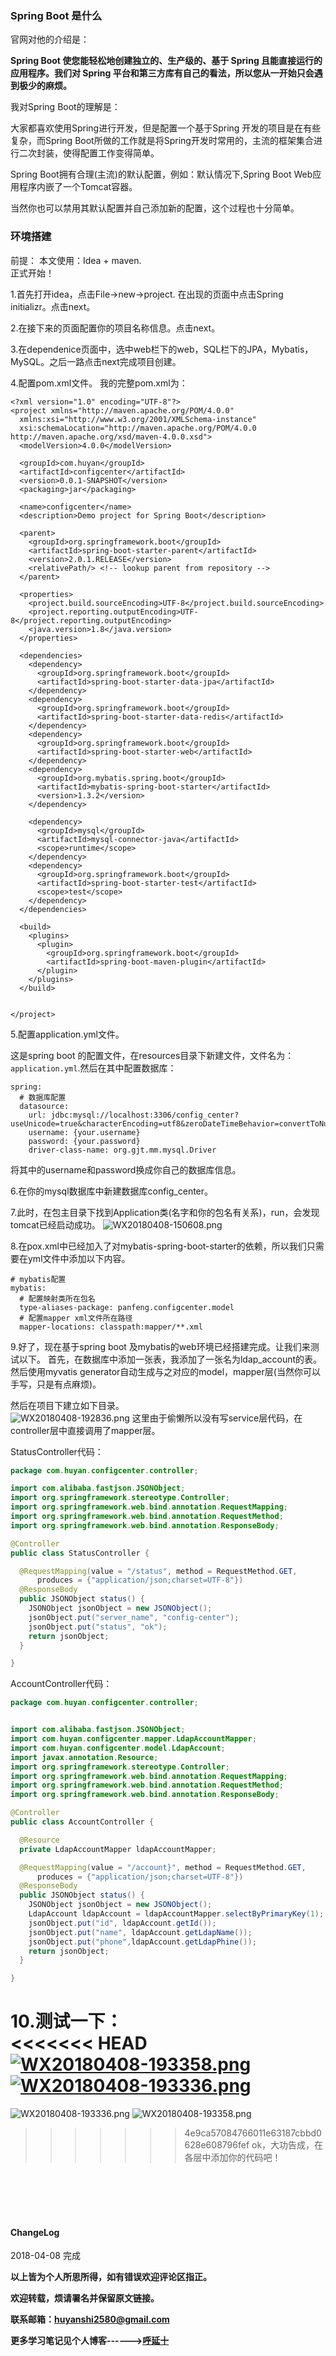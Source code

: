 ### Spring Boot 是什么
官网对他的介绍是：  

**Spring Boot 使您能轻松地创建独立的、生产级的、基于 Spring 且能直接运行的应用程序。我们对 Spring 平台和第三方库有自己的看法，所以您从一开始只会遇到极少的麻烦。**



我对Spring Boot的理解是：  

大家都喜欢使用Spring进行开发，但是配置一个基于Spring 开发的项目是在有些复杂，而Spring Boot所做的工作就是将Spring开发时常用的，主流的框架集合进行二次封装，使得配置工作变得简单。

Spring Boot拥有合理(主流)的默认配置，例如：默认情况下,Spring Boot Web应用程序内嵌了一个Tomcat容器。  

当然你也可以禁用其默认配置并自己添加新的配置，这个过程也十分简单。  

### 环境搭建
前提：
本文使用：Idea + maven.  
正式开始！

1.首先打开idea，点击File->new->project.
在出现的页面中点击Spring initializr。点击next。

2.在接下来的页面配置你的项目名称信息。点击next。

3.在dependenice页面中，选中web栏下的web，SQL栏下的JPA，Mybatis，MySQL。之后一路点击next完成项目创建。

4.配置pom.xml文件。
我的完整pom.xml为：

```
<?xml version="1.0" encoding="UTF-8"?>
<project xmlns="http://maven.apache.org/POM/4.0.0"
  xmlns:xsi="http://www.w3.org/2001/XMLSchema-instance"
  xsi:schemaLocation="http://maven.apache.org/POM/4.0.0 http://maven.apache.org/xsd/maven-4.0.0.xsd">
  <modelVersion>4.0.0</modelVersion>

  <groupId>com.huyan</groupId>
  <artifactId>configcenter</artifactId>
  <version>0.0.1-SNAPSHOT</version>
  <packaging>jar</packaging>

  <name>configcenter</name>
  <description>Demo project for Spring Boot</description>

  <parent>
    <groupId>org.springframework.boot</groupId>
    <artifactId>spring-boot-starter-parent</artifactId>
    <version>2.0.1.RELEASE</version>
    <relativePath/> <!-- lookup parent from repository -->
  </parent>

  <properties>
    <project.build.sourceEncoding>UTF-8</project.build.sourceEncoding>
    <project.reporting.outputEncoding>UTF-8</project.reporting.outputEncoding>
    <java.version>1.8</java.version>
  </properties>

  <dependencies>
    <dependency>
      <groupId>org.springframework.boot</groupId>
      <artifactId>spring-boot-starter-data-jpa</artifactId>
    </dependency>
    <dependency>
      <groupId>org.springframework.boot</groupId>
      <artifactId>spring-boot-starter-data-redis</artifactId>
    </dependency>
    <dependency>
      <groupId>org.springframework.boot</groupId>
      <artifactId>spring-boot-starter-web</artifactId>
    </dependency>
    <dependency>
      <groupId>org.mybatis.spring.boot</groupId>
      <artifactId>mybatis-spring-boot-starter</artifactId>
      <version>1.3.2</version>
    </dependency>

    <dependency>
      <groupId>mysql</groupId>
      <artifactId>mysql-connector-java</artifactId>
      <scope>runtime</scope>
    </dependency>
    <dependency>
      <groupId>org.springframework.boot</groupId>
      <artifactId>spring-boot-starter-test</artifactId>
      <scope>test</scope>
    </dependency>
  </dependencies>

  <build>
    <plugins>
      <plugin>
        <groupId>org.springframework.boot</groupId>
        <artifactId>spring-boot-maven-plugin</artifactId>
      </plugin>
    </plugins>
  </build>


</project>
```
5.配置application.yml文件。  

这是spring boot 的配置文件，在resources目录下新建文件，文件名为：```application.yml```.然后在其中配置数据库：
```
spring:
  # 数据库配置
  datasource:
    url: jdbc:mysql://localhost:3306/config_center?useUnicode=true&characterEncoding=utf8&zeroDateTimeBehavior=convertToNull&useSSL=false
    username: {your.username}
    password: {your.password}
    driver-class-name: org.gjt.mm.mysql.Driver
```
将其中的username和password换成你自己的数据库信息。  

6.在你的mysql数据库中新建数据库config_center。

7.此时，在包主目录下找到Application类(名字和你的包名有关系)，run，会发现tomcat已经启动成功。
![WX20180408-150608.png](https://i.loli.net/2018/04/08/5ac9bffa5f5c6.png)


8.在pox.xml中已经加入了对mybatis-spring-boot-starter的依赖，所以我们只需要在yml文件中添加以下内容。

```
# mybatis配置
mybatis:
  # 配置映射类所在包名
  type-aliases-package: panfeng.configcenter.model
  # 配置mapper xml文件所在路径
  mapper-locations: classpath:mapper/**.xml
```

9.好了，现在基于spring boot 及mybatis的web环境已经搭建完成。让我们来测试以下。
首先，在数据库中添加一张表，我添加了一张名为ldap_account的表。然后使用myvatis generator自动生成与之对应的model，mapper层(当然你可以手写，只是有点麻烦)。  

然后在项目下建立如下目录。  
![WX20180408-192836.png](https://i.loli.net/2018/04/08/5ac9fcffa1249.png)
这里由于偷懒所以没有写service层代码，在controller层中直接调用了mapper层。

StatusController代码：

```java
package com.huyan.configcenter.controller;

import com.alibaba.fastjson.JSONObject;
import org.springframework.stereotype.Controller;
import org.springframework.web.bind.annotation.RequestMapping;
import org.springframework.web.bind.annotation.RequestMethod;
import org.springframework.web.bind.annotation.ResponseBody;

@Controller
public class StatusController {

  @RequestMapping(value = "/status", method = RequestMethod.GET,
      produces = {"application/json;charset=UTF-8"})
  @ResponseBody
  public JSONObject status() {
    JSONObject jsonObject = new JSONObject();
    jsonObject.put("server_name", "config-center");
    jsonObject.put("status", "ok");
    return jsonObject;
  }

}

```

AccountController代码：  

```java
package com.huyan.configcenter.controller;


import com.alibaba.fastjson.JSONObject;
import com.huyan.configcenter.mapper.LdapAccountMapper;
import com.huyan.configcenter.model.LdapAccount;
import javax.annotation.Resource;
import org.springframework.stereotype.Controller;
import org.springframework.web.bind.annotation.RequestMapping;
import org.springframework.web.bind.annotation.RequestMethod;
import org.springframework.web.bind.annotation.ResponseBody;

@Controller
public class AccountController {

  @Resource
  private LdapAccountMapper ldapAccountMapper;

  @RequestMapping(value = "/account}", method = RequestMethod.GET,
      produces = {"application/json;charset=UTF-8"})
  @ResponseBody
  public JSONObject status() {
    JSONObject jsonObject = new JSONObject();
    LdapAccount ldapAccount = ldapAccountMapper.selectByPrimaryKey(1);
    jsonObject.put("id", ldapAccount.getId());
    jsonObject.put("name", ldapAccount.getLdapName());
    jsonObject.put("phone",ldapAccount.getLdapPhine());
    return jsonObject;
  }

}
```
10.测试一下：  
<<<<<<< HEAD
[![WX20180408-193358.png](https://i.loli.net/2018/04/08/5aca010815735.png)](https://i.loli.net/2018/04/08/5aca010815735.png)
[![WX20180408-193336.png](https://i.loli.net/2018/04/08/5aca0111e2928.png)](https://i.loli.net/2018/04/08/5aca0111e2928.png)
=======
![WX20180408-193336.png](https://i.loli.net/2018/04/08/5ac9fe32eb939.png)
![WX20180408-193358.png](https://i.loli.net/2018/04/08/5ac9fe33017e9.png)
>>>>>>> 4e9ca57084766011e63187cbbd0628e608796fef
ok，大功告成，在各层中添加你的代码吧！

<br>
<br>
<br>
<br>
<h4>ChangeLog</h4>
2018-04-08      完成
<br>

**以上皆为个人所思所得，如有错误欢迎评论区指正。**

**欢迎转载，烦请署名并保留原文链接。**

**联系邮箱：huyanshi2580@gmail.com**

**更多学习笔记见个人博客------><a href="https://hublanker.github.io/blog/">呼延十</a>**


